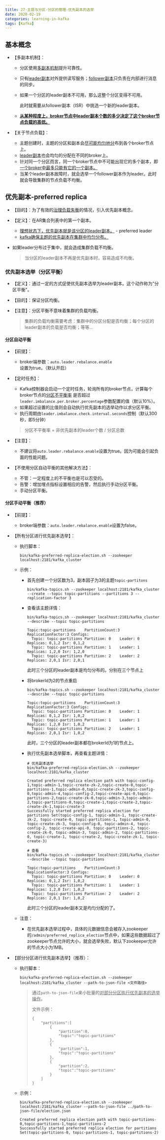 ```yaml
---
title: 27-主题与分区-分区的管理-优先副本的选举
date: 2020-02-19
categories: learning-in-kafka
tags: [Kafka]
---
```


## 基本概念

- 【多副本机制】：

  - 分区使用<u>多副本机制</u>提升可靠性。

  - 只有<u>leader副本</u>对外提供读写服务；<u>follower副本</u>只负责在内部进行消息的同步。

  - 如果一个分区的leader副本不可用，那么这整个分区变得不可用。

    此时就需要从follower副本（ISR）中挑选一个新的leader副本。

  - **<u>从某种程度上，broker节点中leader副本个数的多少决定了这个broker节点负载的高低。</u>**

- 【关于节点负载】：

  - 主题创建时，主题的分区和副本会<u>尽可能均匀地分</u>布到各个broker节点上。
  - <u>leader副本</u>也会均匀的分配在不同的broker上。
  - 针对同一个分区而言，同一个broker节点中不可能出现它的多个副本，即<u>一个broker中最多只能有它的一个副本。</u>
  - 当某个leader副本故障时，就会选举一个follower副本作为leader。此时就会导致集群的节点负载不均衡。

## 优先副本-preferred replica

- 【目的】：为了有效的<u>治理负载失衡</u>的情况，引入优先副本概念。

- 【定义】：在AR集合列表中的第一个副本。

  - <u>理想状态下，优先副本就是该分区的leader副本。</u> - preferred leader
  - <u>kafka确保主题的优先副本在集群中均匀分布。</u>

- 如果leader分布过于集中，就会造成集群负载不均衡。

  > 当分区的leader副本不再是优先副本时，容易造成不均衡。

### 优先副本选举（分区平衡）

- 【定义】：通过一定的方式促使优先副本选举为leader副本。这个动作称为"分区平衡"。

- 【目的】：保证分区均衡。

- 【注意】：分区平衡不意味着集群的负载均衡。

  > 集群的负载均衡需要考虑：集群中的分区分配是否均衡；每个分区的leader副本的负载是否均衡；等等...

#### 分区自动平衡

- 【前提】：

  - broker端参数：`auto.leader.rebalance.enable`设置为true。（默认开启）

- 【定时任务】：

  - Kafka控制器会启动一个定时任务，轮询所有的broker节点，计算每个broker节点的<u>分区不平衡率</u> 是否超过`leader.imbalance.per.broker.percentage`参数配置的值（默认10%）。
  - 如果超过设置的比值则会自动执行优先副本的选举动作以求分区平衡。
  - 执行周期由`leader.imbalance.check.interval.seconds`控制（默认300秒，即5分钟）

  > 分区不平衡率 = 非优先副本的leader个数 / 分区总数

- 【注意】：

  - 不建议将`auto.leader.rebalance.enable`设置为true。因为可能会引起负面的性能问题。

- 【不使用分区自动平衡的其他解决方法】：

  - 不管：一定程度上的不平衡也是可以忍受的。
  - 告警：增加埋点指标设置相应的告警，然后执行手动分区平衡。
  - 手动分区平衡。

#### 分区手动平衡（推荐）

- 【前提】：
  - broker端参数：`auto.leader.rebalance.enable`设置为false。

- 【所有分区进行优先副本选举】：

  - 执行脚本：

    ```shell
    bin/kafka-preferred-replica-election.sh --zookeeper localhost:2181/kafka_cluster
    ```

  - 示例：

    - 首先创建一个分区数为3，副本因子为3的主题`topic-partitons`

      ```shell
      bin/kafka-topics.sh --zookeeper localhost:2181/kafka_cluster --create --topic topic-partitions --partitions 3 --replication-factor 3
      ```

    - 查看该主题详情：

      ```shell
      bin/kafka-topics.sh --zookeeper localhost:2181/kafka_cluster --describe --topic topic-partitions
      
      Topic:topic-partitions	PartitionCount:3	ReplicationFactor:3	Configs:
      	Topic: topic-partitions	Partition: 0	Leader: 0	Replicas: 0,1,2	Isr: 0,1,2
      	Topic: topic-partitions	Partition: 1	Leader: 1	Replicas: 1,2,0	Isr: 1,2,0
      	Topic: topic-partitions	Partition: 2	Leader: 2	Replicas: 2,0,1	Isr: 2,0,1
      ```

      此时三个分区的leader副本是均匀分布的。分别在三个节点上

    - 将brokerId为2的节点重启

      ```shell
      bin/kafka-topics.sh --zookeeper localhost:2181/kafka_cluster --describe --topic topic-partitions
      
      Topic:topic-partitions	PartitionCount:3	ReplicationFactor:3	Configs:
      	Topic: topic-partitions	Partition: 0	Leader: 1	Replicas: 0,1,2	Isr: 1,0,2
      	Topic: topic-partitions	Partition: 1	Leader: 1	Replicas: 1,2,0	Isr: 1,0,2
      	Topic: topic-partitions	Partition: 2	Leader: 1	Replicas: 2,0,1	Isr: 1,0,2
      ```

      此时，三个分区的leader副本都在brokerId为1的节点上。

    - 执行优先副本选举脚本，再查看主题详情：

      ```shell
      # 优先副本选举
      bin/kafka-preferred-replica-election.sh --zookeeper localhost:2181/kafka_cluster
      
      Created preferred replica election path with topic-config-1,topic-admin-1,topic-create-zk-2,topic-create-0,topic-partitions-1,topic-admin-0,topic-create-zk-3,topic-config-0,topic-admin-4,topic-config-2,topic-create-api-0,topic-partitions-2,topic-create-zk-0,topic-admin-3,topic-admin-2,topic-partitions-0,topic-create-1,topic-create-2,topic-create-zk-1,topic-create-3
      Successfully started preferred replica election for partitions Set(topic-config-1, topic-admin-1, topic-create-zk-2, topic-create-0, topic-partitions-1, topic-admin-0, topic-create-zk-3, topic-config-0, topic-admin-4, topic-config-2, topic-create-api-0, topic-partitions-2, topic-create-zk-0, topic-admin-3, topic-admin-2, topic-partitions-0, topic-create-1, topic-create-2, topic-create-zk-1, topic-create-3)
      
      # 查看
      bin/kafka-topics.sh --zookeeper localhost:2181/kafka_cluster --describe --topic topic-partitions
      
      Topic:topic-partitions	PartitionCount:3	ReplicationFactor:3	Configs:
      	Topic: topic-partitions	Partition: 0	Leader: 0	Replicas: 0,1,2	Isr: 1,0,2
      	Topic: topic-partitions	Partition: 1	Leader: 1	Replicas: 1,2,0	Isr: 1,0,2
      	Topic: topic-partitions	Partition: 2	Leader: 2	Replicas: 2,0,1	Isr: 1,0,2
      ```

      此时三个分区的leader副本又是均匀分配的了。

  - 注意：

    - 在优先副本选举过程中，具体的元数据信息会被存入zookeeper的`/admin/preferred_replica_election`节点中，如果这些数据超过了zookeeper节点允许的大小，就会选举失败，默认下zookeeper允许的节点大小为1MB。

- 【部分分区进行优先副本选举】（推荐）：

  - 执行脚本：

    ```shell
    bin/kafka-preferred-replica-election.sh --zookeeper localhost:2181/kafka_cluster --path-to-json-file <文件路径>
    ```

    > 通过`path-to-json-file`来小批量的<u>对部分分区执行优先副本的选举操作</u>。
    >
    > 文件示例：
    >
    > ```
    > {
    >     "partitions":[
    >         {
    >             "partition":0,
    >             "topic":"topic-partitions"
    >         },
    >         {
    >             "partition":1,
    >             "topic":"topic-partitions"
    >         },
    >         {
    >             "partition":2,
    >             "topic":"topic-partitions"
    >         }
    >     ]
    > }
    > ```

  - 示例：

    ```shell
    bin/kafka-preferred-replica-election.sh --zookeeper localhost:2181/kafka_cluster --path-to-json-file ../path-to-json-file/election.json
    
    Created preferred replica election path with topic-partitions-0,topic-partitions-1,topic-partitions-2
    Successfully started preferred replica election for partitions Set(topic-partitions-0, topic-partitions-1, topic-partitions-2)
    ```